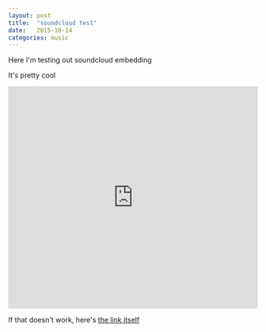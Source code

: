 ```yaml
---
layout: post
title:  "soundcloud test"
date:   2015-10-14
categories: music
---
```

Here I'm testing out soundcloud embedding

It's pretty cool

<iframe width="100%" height="450" scrolling="no" frameborder="no" src="https://w.soundcloud.com/player/?url=https%3A//api.soundcloud.com/playlists/154993029&amp;auto_play=false&amp;hide_related=false&amp;show_comments=true&amp;show_user=true&amp;show_reposts=false&amp;visual=true"> </iframe>

If that doesn't work, here's [the link itself][playlist]

[playlist]:      https://soundcloud.com/oportsac/sets/likes 
